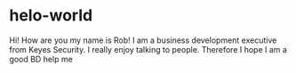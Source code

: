 # helo-world
Hi! How are you my name is Rob!
I am a business development executive from Keyes Security. 
I really enjoy talking to people. Therefore I hope I am a good BD
help me


